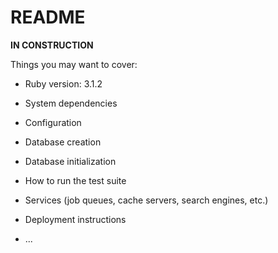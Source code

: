# README

**IN CONSTRUCTION**

Things you may want to cover:

* Ruby version: 3.1.2

* System dependencies

* Configuration

* Database creation

* Database initialization

* How to run the test suite

* Services (job queues, cache servers, search engines, etc.)

* Deployment instructions

* ...
